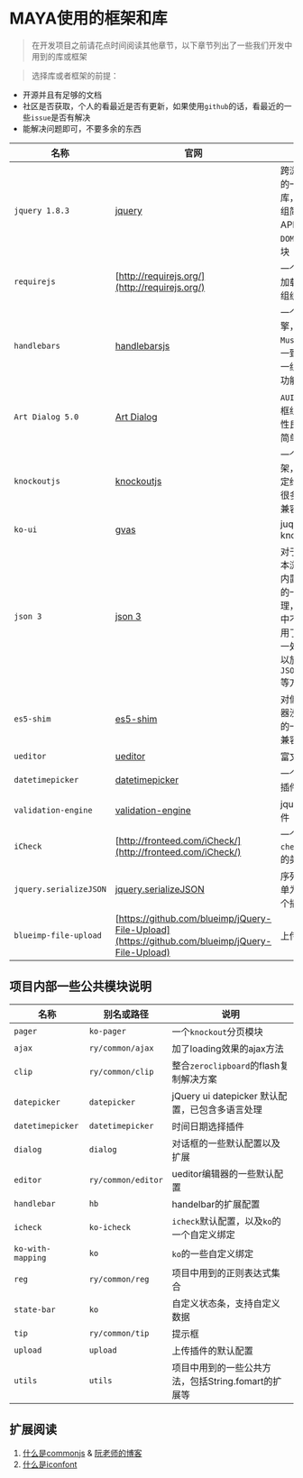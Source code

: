 # MAYA使用的框架和库

> 在开发项目之前请花点时间阅读其他章节，以下章节列出了一些我们开发中用到的库或框架

> 选择库或者框架的前提：
* 开源并且有足够的文档
* 社区是否获取，个人的看最近是否有更新，如果使用`github`的话，看最近的一些`issue`是否有解决
* 能解决问题即可，不要多余的东西


| 名称 | 官网 | 说明 |
| -- | -- | -- |
| `jquery 1.8.3` | [jquery](http://jquery.com/) | 跨浏览器兼容的一个基本库，提供了一组简洁强大API，用来处理`DOM`、`AJAX`等模块 |
| `requirejs` | [http://requirejs.org/](http://requirejs.org/) | 一个AMD模块加载器，用来组织项目代码 |
| `handlebars` | [handlebarsjs](http://handlebarsjs.com/) | 一个模板引擎，跟`Mustache`语法一致，提供了一组更强大的功能 |
| `Art Dialog 5.0` | [Art Dialog](http://aui.github.com/artDialog) | `AUI`的一个对话框组件，兼容性良好，使用简单 |
| `knockoutjs` | [knockoutjs](http://knockoutjs.com) | 一个MVVM框架，其双向绑定给开发带来很多便利性，兼容 `ie6` |
|`ko-ui`| [gvas](http://gvas.github.io/knockout-jqueryui/) | juqery ui for knockout |
| `json 3` | [json 3](http://bestiejs.github.io/json3) | 对于一些低版本浏览器没有内置`JSON`对象的一个兼容处理，项目开发中不用手动引用了，已经统一处理了，可以放心使用`JSON.parse()`等方法 |
| `es5-shim` | [es5-shim](https://github.com/es-shims/es5-shim) | 对低版本浏览器没有提供`es5`的一些方法的兼容处理 |
| `ueditor` | [ueditor](http://fex-team.github.io/ueditor/) | 富文本编辑器 |
| `datetimepicker` | [datetimepicker](http://xdsoft.net/jqplugins/datetimepicker/) | 一个日期选择插件 |
|`validation-engine` | [validation-engine](http://posabsolute.github.io/jQuery-Validation-Engine/#validators/ajax-selector) | jquery验证插件 |
| `iCheck` | [http://fronteed.com/iCheck/](http://fronteed.com/iCheck/) | 一个`checkbox`,`radio`的美化插件  |
| `jquery.serializeJSON` | [jquery.serializeJSON](https://github.com/marioizquierdo/jquery.serializeJSON) | 序列化`form`表单为`JSON`的一个插件 |
| `blueimp-file-upload` |[https://github.com/blueimp/jQuery-File-Upload](https://github.com/blueimp/jQuery-File-Upload) | 上传插件 |

## 项目内部一些公共模块说明

| 名称 | 别名或路径  | 说明 |
| -- | -- | -- |
| `pager` | `ko-pager`  | 一个`knockout`分页模块  |
| `ajax` | `ry/common/ajax`  | 加了loading效果的ajax方法  |
| `clip` | `ry/common/clip`  | 整合`zeroclipboard`的flash复制解决方案 |
| `datepicker` | `datepicker` | jQuery ui datepicker 默认配置，已包含多语言处理 |
| `datetimepicker` | `datetimepicker` | 时间日期选择插件 |
| `dialog` | `dialog` | 对话框的一些默认配置以及扩展  |
| `editor` | `ry/common/editor` | ueditor编辑器的一些默认配置  |
| `handlebar` | `hb` | handelbar的扩展配置 |
| `icheck` | `ko-icheck`  | `icheck`默认配置，以及`ko`的一个自定义绑定 |
| `ko-with-mapping` | `ko`  | `ko`的一些自定义绑定  |
| `reg` | `ry/common/reg`  | 项目中用到的正则表达式集合 |
| `state-bar` | `ko`  | 自定义状态条，支持自定义数据 |
| `tip` | `ry/common/tip`  | 提示框 |
| `upload` | `upload`  | 上传插件的默认配置  |
| `utils` | `utils`  | 项目中用到的一些公共方法，包括String.fomart的扩展等 |


## 扩展阅读

1. [什么是commonjs](http://wiki.commonjs.org/wiki/CommonJS) &  [阮老师的博客](http://javascript.ruanyifeng.com/nodejs/commonjs.html)
2. [什么是iconfont](http://blog.wpjam.com/m/iconfont/)

